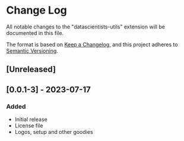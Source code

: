# Change Log

All notable changes to the "datascientists-utils" extension will be documented in this file.

The format is based on [Keep a Changelog](https://keepachangelog.com/en/1.0.0/),
and this project adheres to [Semantic Versioning](https://semver.org/spec/v2.0.0.html).

## [Unreleased]

## [0.0.1-3]  - 2023-07-17

### Added

- Initial release
- License file
- Logos, setup and other goodies